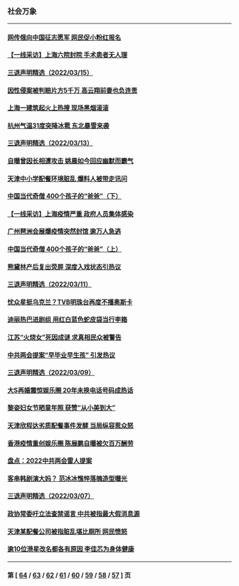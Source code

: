 ### 社会万象
---
#### [网传俄向中国征志愿军 网民促小粉红报名](../../pages/ncid282/n13648966.md) 
#### [【一线采访】上海六院封院 手术患者无人理](../../pages/ncid282/n13648841.md) 
#### [三退声明精选（2022/03/15）](../../pages/ncid282/n13648862.md) 
#### [因性侵案被判赔片方5千万 高云翔前妻也负连责](../../pages/ncid282/n13648432.md) 
#### [上海一建筑起火上热搜 现场黑烟滚滚](../../pages/ncid282/n13645035.md) 
#### [杭州气温31度突降冰雹 东北暴雪来袭](../../pages/ncid282/n13645261.md) 
#### [三退声明精选（2022/03/13）](../../pages/ncid282/n13644339.md) 
#### [自曝曾因长相遭攻击 姚晨如今回应幽默而霸气](../../pages/ncid282/n13643619.md) 
#### [天津中小学配餐环境脏乱 爆料人被带走讯问](../../pages/ncid282/n13642334.md) 
#### [中国当代奇僧 400个孩子的“爸爸”（下）](../../pages/ncid282/n13639864.md) 
#### [【一线采访】上海疫情严重 政府人员集体感染](../../pages/ncid282/n13641892.md) 
#### [广州琶洲会展爆疫情突然封馆 逾万人急逃](../../pages/ncid282/n13640764.md) 
#### [中国当代奇僧 400个孩子的“爸爸”（上）](../../pages/ncid282/n13639845.md) 
#### [熊黛林产后复出荧屏 深度入戏状态引热议](../../pages/ncid282/n13640008.md) 
#### [三退声明精选（2022/03/11）](../../pages/ncid282/n13640181.md) 
#### [忧众星挺乌克兰？TVB明珠台再度不播奥斯卡](../../pages/ncid282/n13637659.md) 
#### [迪丽热巴进剧组 用红白蓝色蛇皮袋当行李箱](../../pages/ncid282/n13637452.md) 
#### [江苏“火烧女”死因成谜 求真相民众被警告](../../pages/ncid282/n13636245.md) 
#### [中共两会提案“早毕业早生孩” 引发热议](../../pages/ncid282/n13635697.md) 
#### [三退声明精选（2022/03/09）](../../pages/ncid282/n13635186.md) 
#### [大S再婚震惊娱乐圈 20年未换电话号码成热话](../../pages/ncid282/n13634546.md) 
#### [黎姿妇女节晒童年照 获赞“从小美到大”](../../pages/ncid282/n13634382.md) 
#### [天津欣程达劣质配餐事件发酵 当局纵容惹众怒](../../pages/ncid282/n13631056.md) 
#### [香港疫情重创娱乐圈 陈展鹏自曝被欠百万酬劳](../../pages/ncid282/n13631454.md) 
#### [盘点：2022中共两会雷人提案](../../pages/ncid282/n13631651.md) 
#### [客串韩剧演大妈？ 范冰冰憔悴落魄造型曝光](../../pages/ncid282/n13629278.md) 
#### [三退声明精选（2022/03/07）](../../pages/ncid282/n13629820.md) 
#### [政协常委吁立法查禁谣言 中共被指最大假消息源](../../pages/ncid282/n13628852.md) 
#### [天津某配餐公司被指脏乱堪比厕所 网民愤怒](../../pages/ncid282/n13627960.md) 
#### [逾10位港星改名都各有原因 李佳芯为身体健康](../../pages/ncid282/n13626756.md) 

---
#### 第 [ [64](./64.md) / [63](./63.md) / [62](./62.md) / [61](./61.md) / [60](./60.md) / [59](./59.md) / [58](./58.md) / [57](./57.md) ] 页
